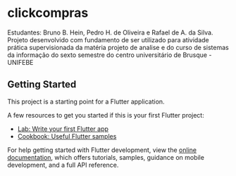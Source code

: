 # clickcompras
Estudantes: Bruno B. Hein, Pedro H. de Oliveira e Rafael de A. da Silva.
Projeto desenvolvido com fundamento de ser utilizado para atividade prática supervisionada da matéria projeto de analise e do curso de sistemas da informação do sexto semestre do centro universitário de Brusque - UNIFEBE

## Getting Started

This project is a starting point for a Flutter application.

A few resources to get you started if this is your first Flutter project:

- [Lab: Write your first Flutter app](https://docs.flutter.dev/get-started/codelab)
- [Cookbook: Useful Flutter samples](https://docs.flutter.dev/cookbook)

For help getting started with Flutter development, view the
[online documentation](https://docs.flutter.dev/), which offers tutorials,
samples, guidance on mobile development, and a full API reference.
